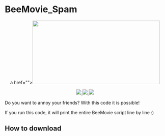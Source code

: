 # BeeMovie_Spam
<p align="center">a href=""><img src="https://i.imgur.com/GMuHqKA.jpg" width="400" height="200"></a></p>
<p align="center">
  <a href="https://github.com/Enzoloup/BeeMovie_Spam">
    <img src="https://img.shields.io/badge/language-python-blue.svg?style=flat">
    <img src="https://img.shields.io/github/downloads/enzoloup/BeeMovie_Spam/total">
  </a>
  <a href="https://pypi.org/project/instagram-grabber/">
    <img src="https://pyup.io/repos/github/Aspoky/instagram_grabber/shield.svg">
  </a>
</p>

Do you want to annoy your friends? With this code it is possible!

If you run this code, it will print the entire BeeMovie script line by line :)

<h2>How to download</h2>

